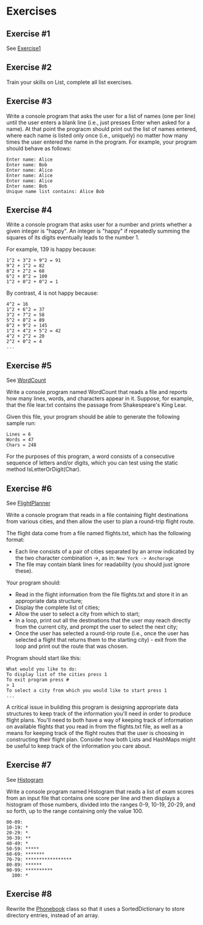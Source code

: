# Exercises

## Exercise #1

See [Exercise1](./Exercise1)

## Exercise #2

Train your skills on List, complete all list exercises.


## Exercise #3

Write a console program that asks the user for a list of names (one per line) until the user enters a blank line (i.e., just presses Enter when asked for a name).
At that point the progracm should print out the list of names entered,  where each name is listed only once (i.e., uniquely) no matter how many times the user entered the name in the program. For example, your program should behave as follows:

```
Enter name: Alice
Enter name: Bob
Enter name: Alice
Enter name: Alice
Enter name: Alice
Enter name: Bob
Unique name list contains: Alice Bob
```
  
## Exercise #4

Write a console program that asks user for a number and prints whether a given integer is "happy". An integer is "happy" if repeatedly summing the squares of its digits eventually leads to the number 1.

For example, 139 is happy because:

```
1^2 + 3^2 + 9^2 = 91
9^2 + 1^2 = 82
8^2 + 2^2 = 68
6^2 + 8^2 = 100
1^2 + 0^2 + 0^2 = 1
```

By contrast, 4 is not happy because:

```
4^2 = 16
1^2 + 6^2 = 37
3^2 + 7^2 = 58
5^2 + 8^2 = 89
8^2 + 9^2 = 145
1^2 + 4^2 + 5^2 = 42
4^2 + 2^2 = 20
2^2 + 0^2 = 4
...
```

## Exercise #5

See [WordCount](./WordCount)

Write a console program named WordCount that reads a file and reports how many lines, words, and characters appear in it. Suppose, for example, that the file lear.txt contains the passage from Shakespeare's King Lear.

Given this file, your program should be able to generate the following sample run:

```
Lines = 6
Words = 47
Chars = 248
```

For the purposes of this program, a word consists of a consecutive sequence of letters and/or digits, which you can test using the static method IsLetterOrDigit(Char).

## Exercise #6

See [FlightPlanner](./FlightPlanner)

Write a console program that reads in a file containing flight destinations from various cities, and then allow the user to plan a round-trip flight route.

The flight data come from a file named flights.txt, which has the following format:

  - Each line consists of a pair of cities separated by an arrow indicated by the two character combination ->, as in: `New York -> Anchorage`
  - The file may contain blank lines for readability (you should just ignore these).

Your program should:

  - Read in the flight information from the file flights.txt and store it in an appropriate data structure;
  - Display the complete list of cities;
  - Allow the user to select a city from which to start;
  - In a loop, print out all the destinations that the user may reach directly from the current city, and prompt the user to select the next city;
  - Once the user has selected a round-trip route (i.e., once the user has selected a flight that returns them to the starting city) - exit from the loop and print out the route that was chosen.

Program should start like this:

```
What would you like to do:
To display list of the cities press 1
To exit program press #
> 1
To select a city from which you would like to start press 1
...
```

A critical issue in building this program is designing appropriate data structures to keep track of the information you'll need in order to produce flight plans. 
You'll need to both have a way of keeping track of information on available flights that you read in from the flights.txt file, as well as a means for  keeping track of the flight routes that the user is choosing in constructing  their flight plan. Consider how both Lists and HashMaps might be useful to keep track of the information you care about.

## Exercise #7

See [Histogram](./Histogram)

Write a console program named Histogram that reads a list of exam scores from an input file that contains one score per line and then displays a histogram of those numbers, divided into the ranges 0-9, 10-19, 20-29, and so forth, up to the range containing only the value 100.

```
00-09:
10-19: *
20-29: *
30-39: **
40-49: *
50-59: *****
60-69: *******
70-79: *****************
80-89: ******
90-99: **********
  100: *
```

## Exercise #8

Rewrite the [Phonebook](./Phonebook) class so that it uses a SortedDictionary to store directory entries, instead of an array.